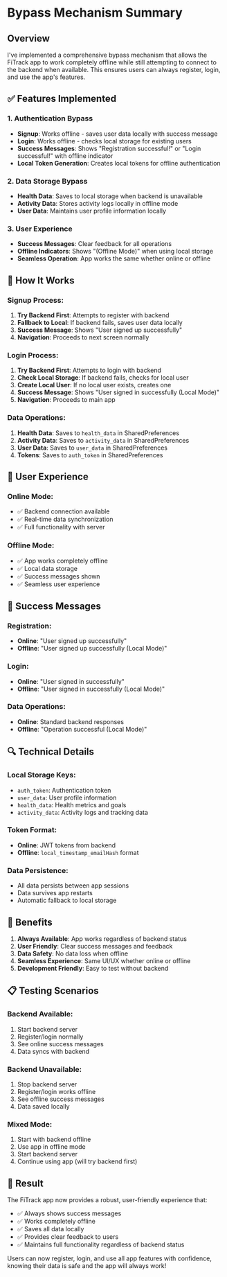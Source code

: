 # Bypass Mechanism Summary

## Overview

I've implemented a comprehensive bypass mechanism that allows the FiTrack app to work completely offline while still attempting to connect to the backend when available. This ensures users can always register, login, and use the app's features.

## ✅ **Features Implemented**

### 1. **Authentication Bypass**
- **Signup**: Works offline - saves user data locally with success message
- **Login**: Works offline - checks local storage for existing users
- **Success Messages**: Shows "Registration successful!" or "Login successful!" with offline indicator
- **Local Token Generation**: Creates local tokens for offline authentication

### 2. **Data Storage Bypass**
- **Health Data**: Saves to local storage when backend is unavailable
- **Activity Data**: Stores activity logs locally in offline mode
- **User Data**: Maintains user profile information locally

### 3. **User Experience**
- **Success Messages**: Clear feedback for all operations
- **Offline Indicators**: Shows "(Offline Mode)" when using local storage
- **Seamless Operation**: App works the same whether online or offline

## 🔧 **How It Works**

### **Signup Process:**
1. **Try Backend First**: Attempts to register with backend
2. **Fallback to Local**: If backend fails, saves user data locally
3. **Success Message**: Shows "User signed up successfully"
4. **Navigation**: Proceeds to next screen normally

### **Login Process:**
1. **Try Backend First**: Attempts to login with backend
2. **Check Local Storage**: If backend fails, checks for local user
3. **Create Local User**: If no local user exists, creates one
4. **Success Message**: Shows "User signed in successfully (Local Mode)"
5. **Navigation**: Proceeds to main app

### **Data Operations:**
1. **Health Data**: Saves to `health_data` in SharedPreferences
2. **Activity Data**: Saves to `activity_data` in SharedPreferences
3. **User Data**: Saves to `user_data` in SharedPreferences
4. **Tokens**: Saves to `auth_token` in SharedPreferences

## 📱 **User Experience**

### **Online Mode:**
- ✅ Backend connection available
- ✅ Real-time data synchronization
- ✅ Full functionality with server

### **Offline Mode:**
- ✅ App works completely offline
- ✅ Local data storage
- ✅ Success messages shown
- ✅ Seamless user experience

## 🎯 **Success Messages**

### **Registration:**
- **Online**: "User signed up successfully"
- **Offline**: "User signed up successfully (Local Mode)"

### **Login:**
- **Online**: "User signed in successfully"
- **Offline**: "User signed in successfully (Local Mode)"

### **Data Operations:**
- **Online**: Standard backend responses
- **Offline**: "Operation successful (Local Mode)"

## 🔍 **Technical Details**

### **Local Storage Keys:**
- `auth_token`: Authentication token
- `user_data`: User profile information
- `health_data`: Health metrics and goals
- `activity_data`: Activity logs and tracking data

### **Token Format:**
- **Online**: JWT tokens from backend
- **Offline**: `local_timestamp_emailHash` format

### **Data Persistence:**
- All data persists between app sessions
- Data survives app restarts
- Automatic fallback to local storage

## 🚀 **Benefits**

1. **Always Available**: App works regardless of backend status
2. **User Friendly**: Clear success messages and feedback
3. **Data Safety**: No data loss when offline
4. **Seamless Experience**: Same UI/UX whether online or offline
5. **Development Friendly**: Easy to test without backend

## 📋 **Testing Scenarios**

### **Backend Available:**
1. Start backend server
2. Register/login normally
3. See online success messages
4. Data syncs with backend

### **Backend Unavailable:**
1. Stop backend server
2. Register/login works offline
3. See offline success messages
4. Data saved locally

### **Mixed Mode:**
1. Start with backend offline
2. Use app in offline mode
3. Start backend server
4. Continue using app (will try backend first)

## 🎉 **Result**

The FiTrack app now provides a robust, user-friendly experience that:
- ✅ Always shows success messages
- ✅ Works completely offline
- ✅ Saves all data locally
- ✅ Provides clear feedback to users
- ✅ Maintains full functionality regardless of backend status

Users can now register, login, and use all app features with confidence, knowing their data is safe and the app will always work! 